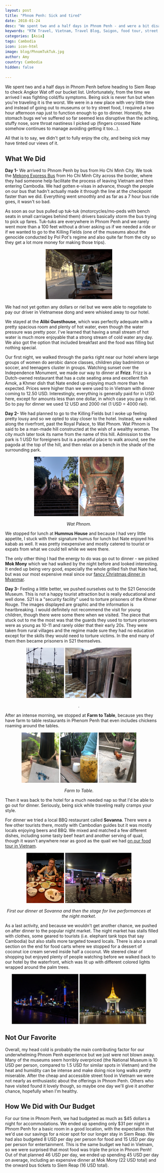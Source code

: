 ```yaml
---
layout: post
title: "Phnom Penh: Sick and tired"
date: 2018-01-24
desc: "We spent two and a half days in Phnom Penh - and were a bit disappointed."
keywords: "RTW Travel, Vietnam, Travel Blog, Saigon, food tour, street food"
categories: [Asia]
tags: Cambodia
icon: icon-html
image: blog/PhnomTukTuk.jpg
author: Amy
country: Cambodia
hidden: false

---
```


We spent two and a half days in Phnom Penh before heading to Siem Reap to check Angkor Wat off our bucket list. Unfortunately, from the time we arrived I was fighting cold/flu symptoms. Being sick is never fun but when you're traveling it is the worst. We were in a new place with very little time and instead of going out to museums or to try street food, I required a two hour afternoon nap just to function enough to go to dinner. Honestly, the stomach bugs we've suffered so far seemed less disruptive than the aching, stuffy nose, sore throat nastiness I picked up (fingers crossed Nate somehow continues to manage avoiding getting it too...). 

All that is to say, we didn't get to fully enjoy the city, and being sick may have tinted our views of it. 

## <i class="fa fa-check-square" aria-hidden="true" style="color:#2495C4;"></i>What We Did

**Day 1-** We arrived to Phnom Penh by bus from Ho Chi Minh City. We took the [Mekong Express Bus](https://catmekongexpress.com/bus-schedule.aspx) from Ho Chi Minh City across the border, where they had someone help facilitate the process of leaving Vietnam and then entering Cambodia. We had gotten e-visas in advance, though the people on our bus that hadn't actually made it through the line at the checkpoint faster than we did. Everything went smoothly and as far as a 7 hour bus ride goes, it wasn't so bad. 

As soon as our bus pulled up tuk-tuk (motorcycles/mo-peds with bench seats in small carriages behind them) drivers basically storm the bus trying to pick up fares. Tuk-tuks are everywhere in Phnom Penh and we rarely went more than a 100 feet without a driver asking us if we needed a ride or if we wanted to go to the Killing Fields (one of the museums about the genocide conducted by Pol Pot's regime and also quite far from the city so they get a lot more money for making those trips). 

<div style="text-align: center; max-width: calc(100% - 20px);"><a href="/static/assets/img/blog/PhnomTukTuk.jpg" target="_blank"><img src="/static/assets/img/blog/PhnomTukTuk.jpg" width="45%"></a><p><i></i></p></div><p></p>

We had not yet gotten any dollars or riel but we were able to negotiate to pay our driver in Vietnamese dong and were whisked away to our hotel. 

We stayed at the **Alibi Guesthouse**, which was perfectly adequate with a pretty spacious room and plenty of hot water, even though the water pressure was pretty poor. I've learned that having a small stream of hot water is much more enjoyable that a strong stream of cold water any day. We also got the option that included breakfast and the food was filling but nothing special. 

Our first night, we walked through the parks right near our hotel where large groups of women do aerobic dance classes, children play badminton or soccer, and teenagers cluster in groups. Watching sunset over the Independence Monument, we made our way to dinner at **Frizz**. Frizz is a Dutch-owned restaurant that has a cute seating area and excellent fish Amok, a Khmer dish that Nate ended up enjoying much more than he expected. Prices were higher than we were used to in Vietnam with dinner coming to 12.50 USD. Interestingly, everything is generally paid for in USD here, except for amounts less than one dollar, in which case you pay in riel. So to pay for dinner we used 12 USD and 2000 riel (1 USD = 4000 riel). 

**Day 2-** We had planned to go to the Killing Fields but I woke up feeling pretty lousy and so we opted to stay closer to the hotel. Instead, we walked along the riverfront, past the Royal Palace, to Wat Phnom. Wat Phnom is said to be a man-made hill constructed at the wish of a wealthy woman. The city much later took its name from the name of this hill. Admission to the park is 1 USD for foreigners but is a peaceful place to walk around, see the pagoda at the top of the hill, and then relax on a bench in the shade of the surrounding park. 

<div style="text-align: center; max-width: calc(100% - 20px);"><a href="/static/assets/img/blog/PhnomTempleStairs.jpg" target="_blank"><img src="/static/assets/img/blog/PhnomTempleStairs.jpg" width="30%"></a> <a href="/static/assets/img/blog/PhnomTemple.jpg" target="_blank"><img src="/static/assets/img/blog/PhnomTemple.jpg" width="30%"></a><p><i>Wat Phnom.</i></p></div><p></p>

We stopped for lunch at **Hummus House** and because I had very little appetite, I stuck with their signature humus for lunch but Nate enjoyed his kabab as well. It was pretty inexpensive and mostly catered to tourist or expats from what we could tell while we were there. 

The only other thing I had the energy to do was go out to dinner - we picked **Mok Mony** which we had walked by the night before and looked interesting. It ended up being very good, especially the whole grilled fish that Nate had, but was our most expensive meal since our [fancy Christmas dinner in Myanmar](http://site.awellchartedpath.com/blog/2018/01/Mandalay/).

**Day 3-** Feeling a little better, we pushed ourselves out to the S21 Genocide Museum. This is not a happy tourist attraction but is really educational and well done. S21 is a "security facility" used to torture prisoners of the Khmer Rouge. The images displayed are graphic and the information is heartbreaking. I would definitely not recommend the visit for young children, though there were some there when we visited. The piece that stuck out to me the most was that the guards they used to torture prisoners were as young as 10-11 and rarely older that their early 20s. They were taken from rural villages and the regime made sure they had no education except for the skills they would need to torture victims. In the end many of them then became prisoners in S21 themselves. 

<div style="text-align: center; max-width: calc(100% - 20px);"><a href="/static/assets/img/blog/PhnomS21.jpg" target="_blank"><img src="/static/assets/img/blog/PhnomS21.jpg" width="25.4%"></a> <a href="/static/assets/img/blog/PhnomPrison1.jpg" target="_blank"><img src="/static/assets/img/blog/PhnomPrison1.jpg" width="45%"></a><p><i>.</i></p></div><p></p>

After an intense morning, we stopped at **Farm to Table**, because yes they have farm to table restaurants in Phenom Penh that even includes chickens roaming around the tables. 

<div style="text-align: center; max-width: calc(100% - 20px);"><a href="/static/assets/img/blog/PhnomFarm2Table.jpg" target="_blank"><img src="/static/assets/img/blog/PhnomFarm2Table.jpg" width="25.4%"></a> <a href="/static/assets/img/blog/PhnomJuice.jpg" target="_blank"><img src="/static/assets/img/blog/PhnomJuice.jpg" width="25.4%"></a> <a href="/static/assets/img/blog/PhnomChicken.jpg" target="_blank"><img src="/static/assets/img/blog/PhnomChicken.jpg" width="25.4%"></a><p><i>Farm to Table.</i></p></div><p></p>

Then it was back to the hotel for a much needed nap so that I'd be able to go out for dinner. Seriously, being sick while traveling really cramps your style. 

For dinner we tried a local BBQ restaurant called **Sovanna**. There were a few other tourists there, mostly with Cambodian guides but it was mostly locals enjoying beers and BBQ.  We mixed and matched a few different dishes, including some tasty beef heart and another serving of quail, though it wasn't anywhere near as good as the quail we had [on our food tour in Vietnam](http://site.awellchartedpath.com/blog/2018/01/Saigon/). 

<div style="text-align: center; max-width: calc(100% - 20px);"><a href="/static/assets/img/blog/PhnomBBQ.jpg" target="_blank"><img src="/static/assets/img/blog/PhnomBBQ.jpg" width="25.4%"></a> <a href="/static/assets/img/blog/PhnomMarket.jpg" target="_blank"><img src="/static/assets/img/blog/PhnomMarket.jpg" width="45%"></a><p><i>First our dinner at Sovanna and then the stage for live performances at the night market.</i></p></div><p></p>

As a last activity, and because we wouldn't get another chance, we pushed on after dinner to the popular night market. The night market has stalls filled with clothes, some geared to tourists (i.e. elephant tank tops that say Cambodia) but also stalls more targeted toward locals. There is also a small section on the end for food carts where we stopped for a dessert of coconut ice cream served inside half a coconut. We steered clear of shopping but enjoyed plenty of people watching before we walked back to our hotel by the waterfront, which was lit up with different colored lights wrapped around the palm trees. 

<div style="text-align: center; max-width: calc(100% - 20px);"><a href="/static/assets/img/blog/PhnomNightTrees.jpg" target="_blank"><img src="/static/assets/img/blog/PhnomNightTrees.jpg" width="45%"></a> <a href="/static/assets/img/blog/PhnomNightSky.jpg" target="_blank"><img src="/static/assets/img/blog/PhnomNightSky.jpg" width="45%"></a><p><i></i></p></div><p></p>

## <i class="fa fa-check-square" aria-hidden="true" style="color:#2495C4;"></i>Not Our Favorite

Overall, my head cold is probably the main contributing factor for our underwhelming Phnom Penh experience but we just were not blown away. Many of the museums seem horribly overpriced (the National Museum is 10 USD per person, compared to 1.5 USD for similar spots in Vietnam) and the heat and humidity can be intense and make doing nice long walks pretty miserable. After the cheap and accessible street food in Vietnam we were not nearly as enthusiastic about the offerings in Phnom Penh. Others who have visited found it lovely though, so maybe one day we'll give it another chance, hopefully when I'm healthy. 

## <i class="fa fa-check-square" aria-hidden="true" style="color:#2495C4;"></i> How We Did with Our Budget

For our time in Phnom Penh, we had  budgeted as much as $45 dollars a night for accommodations. We ended up spending only $31 per night in Phnom Penh for a basic room in a good location, with the expectation that we'd use our savings for a nicer spot for our longer stay in Siem Reap. We had also budgeted 8 USD per day per person for food and 15 USD per day per person for entertainment. This is the same budget we had in Vietnam, so we were surprised that most food was triple the price in Phnom Penh! Out of that planned 46 USD per day, we ended up spending 45 USD per day on average, including an expensive dinner at Mok Mony (22 USD total) and the onward bus tickets to Siem Reap (16 USD total). 
